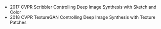 + 2017 CVPR Scribbler Controlling Deep Image Synthesis with Sketch and Color 
+ 2018 CVPR TextureGAN Controlling Deep Image Synthesis with Texture Patches 

